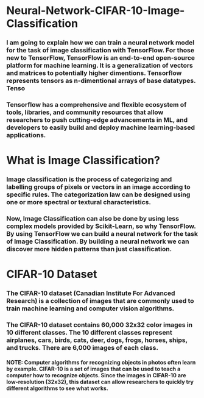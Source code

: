 # Neural-Network-CIFAR-10-Image-Classification

### I am going to explain how we can train a neural network model for the task of image classification with TensorFlow. For those new to TensorFlow, TensorFlow is an end-to-end open-source platform for machine learning. It is a generalization of vectors and matrices to potentially higher dimentions. Tensorflow represents tensors as n-dimentional arrays of base datatypes. Tenso

### Tensorflow has a comprehensive and flexible ecosystem of tools, libraries, and community resources that allow researchers to push cutting-edge advancements in ML, and developers to easily build and deploy machine learning-based applications.

# What is Image Classification?

### Image classification is the process of categorizing and labelling groups of pixels or vectors in an image according to specific rules. The categorization law can be designed using one or more spectral or textural characteristics.

### Now, Image Classification can also be done by using less complex models provided by Scikit-Learn, so why TensorFlow. By using TensorFlow we can build a neural network for the task of Image Classification. By building a neural network we can discover more hidden patterns than just classification.

# CIFAR-10 Dataset

### The CIFAR-10 dataset (Canadian Institute For Advanced Research) is a collection of images that are commonly used to train machine learning and computer vision algorithms. 
### The CIFAR-10 dataset contains 60,000 32x32 color images in 10 different classes. The 10 different classes represent airplanes, cars, birds, cats, deer, dogs, frogs, horses, ships, and trucks. There are 6,000 images of each class.

#### NOTE: **Computer algorithms for recognizing objects in photos often learn by example. CIFAR-10 is a set of images that can be used to teach a computer how to recognize objects. Since the images in CIFAR-10 are low-resolution (32x32), this dataset can allow researchers to quickly try different algorithms to see what works.**
